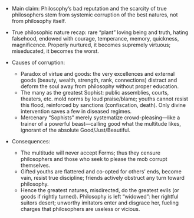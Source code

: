 - Main claim: Philosophy’s bad reputation and the scarcity of true philosophers stem from systemic corruption of the best natures, not from philosophy itself.

- True philosophic nature recap: rare “plant” loving being and truth, hating falsehood, endowed with courage, temperance, memory, quickness, magnificence. Properly nurtured, it becomes supremely virtuous; miseducated, it becomes the worst.

- Causes of corruption:
  - Paradox of virtue and goods: the very excellences and external goods (beauty, wealth, strength, rank, connections) distract and deform the soul away from philosophy without proper education.
  - The many as the greatest Sophist: public assemblies, courts, theaters, etc. mold norms by loud praise/blame; youths cannot resist this flood, reinforced by sanctions (confiscation, death). Only divine intervention saves a few in diseased regimes.
  - Mercenary “Sophists” merely systematize crowd-pleasing—like a trainer of a powerful beast—calling good what the multitude likes, ignorant of the absolute Good/Just/Beautiful.

- Consequences:
  - The multitude will never accept Forms; thus they censure philosophers and those who seek to please the mob corrupt themselves.
  - Gifted youths are flattered and co-opted for others’ ends, become vain, resist true discipline; friends actively obstruct any turn toward philosophy.
  - Hence the greatest natures, misdirected, do the greatest evils (or goods if rightly turned). Philosophy is left “widowed”: her rightful suitors desert; unworthy imitators enter and disgrace her, fueling charges that philosophers are useless or vicious.
